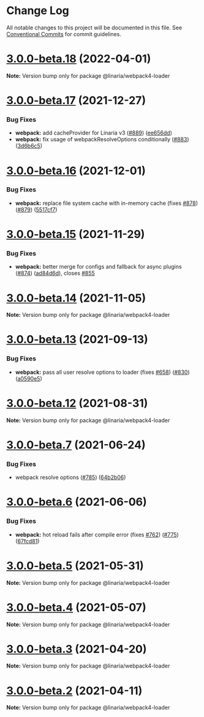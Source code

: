 # Change Log

All notable changes to this project will be documented in this file.
See [Conventional Commits](https://conventionalcommits.org) for commit guidelines.

# [3.0.0-beta.18](https://github.com/callstack/linaria/compare/v3.0.0-beta.17...v3.0.0-beta.18) (2022-04-01)

**Note:** Version bump only for package @linaria/webpack4-loader





# [3.0.0-beta.17](https://github.com/callstack/linaria/compare/v3.0.0-beta.16...v3.0.0-beta.17) (2021-12-27)


### Bug Fixes

* **webpack:** add cacheProvider for Linaria v3 ([#889](https://github.com/callstack/linaria/issues/889)) ([ee656dd](https://github.com/callstack/linaria/commit/ee656ddff76b17644f42cdba463778ade3dc9567))
* **webpack:** fix usage of webpackResolveOptions conditionally ([#883](https://github.com/callstack/linaria/issues/883)) ([3d6b6c5](https://github.com/callstack/linaria/commit/3d6b6c5d49d1740ec9b12e410bda33ccb8c7f459))





# [3.0.0-beta.16](https://github.com/callstack/linaria/compare/v3.0.0-beta.15...v3.0.0-beta.16) (2021-12-01)


### Bug Fixes

* **webpack:** replace file system cache with in-memory cache (fixes [#878](https://github.com/callstack/linaria/issues/878)) ([#879](https://github.com/callstack/linaria/issues/879)) ([5517cf7](https://github.com/callstack/linaria/commit/5517cf79c1a5dbf7c10d17be01cf4ac4470116f9))





# [3.0.0-beta.15](https://github.com/callstack/linaria/compare/v3.0.0-beta.14...v3.0.0-beta.15) (2021-11-29)


### Bug Fixes

* **webpack:** better merge for configs and fallback for async plugins ([#874](https://github.com/callstack/linaria/issues/874)) ([ad84d6d](https://github.com/callstack/linaria/commit/ad84d6dea9c753c873090b54f5c8583ac4086033)), closes [#855](https://github.com/callstack/linaria/issues/855)





# [3.0.0-beta.14](https://github.com/callstack/linaria/compare/v3.0.0-beta.13...v3.0.0-beta.14) (2021-11-05)

**Note:** Version bump only for package @linaria/webpack4-loader





# [3.0.0-beta.13](https://github.com/callstack/linaria/compare/v3.0.0-beta.12...v3.0.0-beta.13) (2021-09-13)


### Bug Fixes

* **webpack:** pass all user resolve options to loader (fixes [#658](https://github.com/callstack/linaria/issues/658)) ([#830](https://github.com/callstack/linaria/issues/830)) ([a0590e5](https://github.com/callstack/linaria/commit/a0590e5183b3ad3a93fd7adce61504fd85b4bcb1))





# [3.0.0-beta.12](https://github.com/callstack/linaria/compare/v3.0.0-beta.11...v3.0.0-beta.12) (2021-08-31)

**Note:** Version bump only for package @linaria/webpack4-loader





# [3.0.0-beta.7](https://github.com/callstack/linaria/compare/v3.0.0-beta.6...v3.0.0-beta.7) (2021-06-24)


### Bug Fixes

* webpack resolve options ([#785](https://github.com/callstack/linaria/issues/785)) ([64b2b06](https://github.com/callstack/linaria/commit/64b2b06edd873d7db0f36ef25a4b9d8389808eb2))





# [3.0.0-beta.6](https://github.com/callstack/linaria/compare/v3.0.0-beta.5...v3.0.0-beta.6) (2021-06-06)


### Bug Fixes

* **webpack:** hot reload fails after compile error (fixes [#762](https://github.com/callstack/linaria/issues/762)) ([#775](https://github.com/callstack/linaria/issues/775)) ([67fcd81](https://github.com/callstack/linaria/commit/67fcd8108f283f8ade23c68ad3fece8aee335bf1))





# [3.0.0-beta.5](https://github.com/callstack/linaria/compare/v3.0.0-beta.4...v3.0.0-beta.5) (2021-05-31)

**Note:** Version bump only for package @linaria/webpack4-loader





# [3.0.0-beta.4](https://github.com/callstack/linaria/compare/v3.0.0-beta.3...v3.0.0-beta.4) (2021-05-07)

**Note:** Version bump only for package @linaria/webpack4-loader





# [3.0.0-beta.3](https://github.com/callstack/linaria/compare/v3.0.0-beta.2...v3.0.0-beta.3) (2021-04-20)

**Note:** Version bump only for package @linaria/webpack4-loader





# [3.0.0-beta.2](https://github.com/callstack/linaria/compare/v3.0.0-beta.1...v3.0.0-beta.2) (2021-04-11)

**Note:** Version bump only for package @linaria/webpack4-loader

